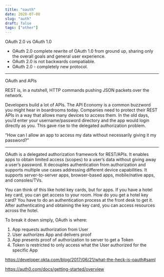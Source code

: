 ```yaml
---
title: "oauth"
date: 2020-07-08
slug: "auth"
draft: false
tags: ["other"]
---
```


OAuth 2.0 vs OAuth 1.0

- OAuth 2.0 complete rewrite of OAuth 1.0 from ground up, sharing only the overall goals and general user experience.
- OAuth 2.0 is not backwards compatiable.
- OAuth 2.0 - completely new protocol.

---

OAuth and APIs

REST is, in a nutshell, HTTP commands pushing JSON packets over the network.

Developers build a lot of APIs. The API Economy is a common buzzword you might hear in boardrooms today.
Companies need to protect their REST APIs in a way that allows many devices to access them.
In the old days, you’d enter your username/password directory and the app would login directly as you.
This gave rise to the delegated authorization problem.

“How can I allow an app to access my data without necessarily giving it my password?”

---

OAuth is a delegated authorization framework for REST/APIs. It enables apps to obtain limited access (scopes) to a user’s data without giving away a user’s password. It decouples authentication from authorization and supports multiple use cases addressing different device capabilities. It supports server-to-server apps, browser-based apps, mobile/native apps, and consoles/TVs.

You can think of this like hotel key cards, but for apps. If you have a hotel key card, you can get access to your room. How do you get a hotel key card? You have to do an authentication process at the front desk to get it. After authenticating and obtaining the key card, you can access resources across the hotel.

To break it down simply, OAuth is where:

1. App requests authorization from User
2. User authorizes App and delivers proof
3. App presents proof of authorization to server to get a Token
4. Token is restricted to only access what the User authorized for the specific App

https://developer.okta.com/blog/2017/06/21/what-the-heck-is-oauth#saml

https://auth0.com/docs/getting-started/overview
